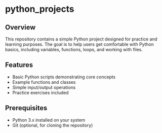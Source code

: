 # python_projects
## Overview
This repository contains a simple Python project designed for practice and learning purposes. The goal is to help users get comfortable with Python basics, including variables, functions, loops, and working with files.
## Features

- Basic Python scripts demonstrating core concepts
- Example functions and classes
- Simple input/output operations
- Practice exercises included

## Prerequisites

- Python 3.x installed on your system
- Git (optional, for cloning the repository)

